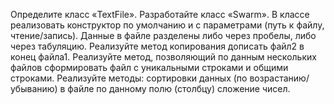 Определите класс «TextFile». Разработайте класс «Swarm». В классе реализовать конструктор по умолчанию и с параметрами (путь к файлу, чтение/запись). Данные в файле разделены либо через пробелы, либо через табуляцию. Реализуйте метод копирования дописать файл2 в конец файла1. Реализуйте метод, позволяющий по данным нескольких файлов сформировать файл с уникальными строками и общими строками. Реализуйте методы: сортировки данных (по возрастанию/убыванию) в файле по данному полю (столбцу) сложение чисел.
